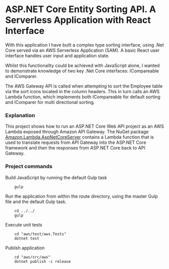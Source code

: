 # ASP.NET Core Entity Sorting API. A Serverless Application with React Interface

With this application I have built a complex type sorting interface, using .Net Core served via an AWS Serverless Application (SAM). A basic React user interface handles user input and application state.

Whilst this functionality could be achieved with JavaScript alone, I wanted to demonstrate knowledge of two key .Net Core interfaces: ICompareable and IComparer.

The AWS Gateway API is called when attempting to sort the Employee table via the sort icons located in the column headers. This in turn calls an AWS Lambda function, which implements both ICompareable for default sorting and IComparer for multi directional sorting.

### Explanation ###

This project shows how to run an ASP.NET Core Web API project as an AWS Lambda exposed through Amazon API Gateway. The NuGet package [Amazon.Lambda.AspNetCoreServer](https://www.nuget.org/packages/Amazon.Lambda.AspNetCoreServer) contains a Lambda function that is used to translate requests from API Gateway into the ASP.NET Core framework and then the responses from ASP.NET Core back to API Gateway.

### Project commands ###

Build JavaScript by running the default Gulp task
```
    gulp
```

Run the application from within the route directory, using the master Gulp file and the default Gulp task.
```
    cd ../../
    gulp
```

Execute unit tests
```
    cd "aws/test/aws.Tests"
    dotnet test
```

Publish application
```
    cd "aws/src/aws"
    dotnet publish -c release
```